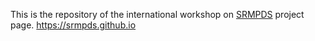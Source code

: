 This is the repository of the international workshop on [SRMPDS](https://srmpds.github.io) project page. https://srmpds.github.io